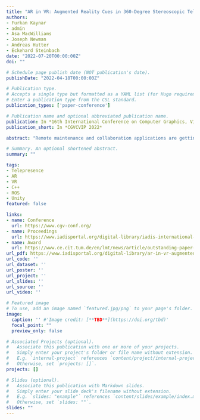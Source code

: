 ```yaml
---
title: "AR in VR: Augmented Reality Cues in 360-Degree Stereoscopic Telepresence for Remote Collaboration and Maintenance"
authors:
- Furkan Kaynar
- admin
- Asa MacWilliams
- Joseph Newman
- Andreas Hutter
- Eckehard Steinbach
date: "2022-07-20T00:00:00Z"
doi: ""

# Schedule page publish date (NOT publication's date).
publishDate: "2022-04-18T00:00:00Z"

# Publication type.
# Accepts a single type but formatted as a YAML list (for Hugo requirements).
# Enter a publication type from the CSL standard.
publication_types: ['paper-conference']

# Publication name and optional abbreviated publication name.
publication: In *16th International Conference on Computer Graphics, Visualization, Computer Vision and Image Processing 2022*
publication_short: In *CGVCVIP 2022*

abstract: "Remote maintenance and collaboration applications are getting more interest with the development of mixed reality technologies. The combination of 360° telepresence and augmented reality (AR) cues has been proven to be an effective way of remote collaboration. However, most existing methods do not provide depth perception which can improve the remote inspection. Also, many methods that use AR cues for live collaboration are limited with only pointing functionality. In this paper, we present a 360° telepresence system interacting with an AR-backend to create an immersive mixed reality interface for remote collaboration. The proposed camera system does not need to be carried by any on-site person, but can be controlled by the remote operator itself. We deploy network delay compensation methods and propose novel projection strategies for a correct and efficient rendering. A comparative analysis shows advantages of the proposed system over previous work and that it is a promising approach for improving remote collaboration and maintenance."

# Summary. An optional shortened abstract.
summary: ""

tags:
- Telepresence
- AR
- VR
- C++
- ROS
- Unity
featured: false

links:
- name: Conference
  url: https://www.cgv-conf.org/
- name: Proceedings
  url: https://www.iadisportal.org/digital-library/iadis-international-conference-computer-graphics-visualization-computer-vision-and-image-processing-2022-part-of-mccsis-2022
- name: Award
  url: https://www.ce.cit.tum.de/en/lmt/news/article/outstanding-paper-award-at-the-cgvcvip-2022/
url_pdf: https://www.iadisportal.org/digital-library/ar-in-vr-augmented-reality-cues-in-360-degree-stereoscopic-telepresence-for-remote-collaboration-and-maintenance#
url_code: ''
url_dataset: ''
url_poster: ''
url_project: ''
url_slides: ''
url_source: ''
url_video: ''

# Featured image
# To use, add an image named `featured.jpg/png` to your page's folder.
image:
  caption: '' #'Image credit: [**TBD**](https://doi.org/tbd)'
  focal_point: ""
  preview_only: false

# Associated Projects (optional).
#   Associate this publication with one or more of your projects.
#   Simply enter your project's folder or file name without extension.
#   E.g. `internal-project` references `content/project/internal-project/index.md`.
#   Otherwise, set `projects: []`.
projects: []

# Slides (optional).
#   Associate this publication with Markdown slides.
#   Simply enter your slide deck's filename without extension.
#   E.g. `slides: "example"` references `content/slides/example/index.md`.
#   Otherwise, set `slides: ""`.
slides: ""
---
```

